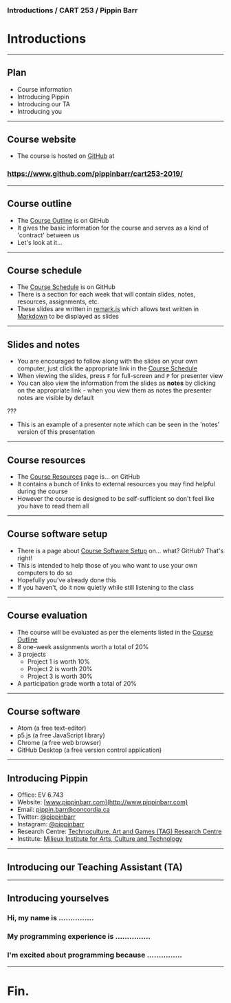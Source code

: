 ### Introductions / CART 253 / Pippin Barr

# Introductions

---

## Plan

- Course information
- Introducing Pippin
- Introducing our TA
- Introducing you

---

## Course website

- The course is hosted on [GitHub](https://www.github.com/) at

### https://www.github.com/pippinbarr/cart253-2019/

---

## Course outline

- The [Course Outline](https://github.com/pippinbarr/cart253-2019/blob/master/course_information/Course-Outline.md) is on GitHub
- It gives the basic information for the course and serves as a kind of 'contract' between us
- Let's look at it...

---

## Course schedule

- The [Course Schedule](https://github.com/pippinbarr/cart253-2019/blob/master/course_information/Course-Schedule.md) is on GitHub
- There is a section for each week that will contain slides, notes, resources, assignments, etc.
- These slides are written in [remark.js](https://github.com/gnab/remark) which allows text written in [Markdown](https://github.com/adam-p/markdown-here/wiki/Markdown-Cheatsheet) to be displayed as slides

---

## Slides and notes

- You are encouraged to follow along with the slides on your own computer, just click the appropriate link in the [Course Schedule](https://github.com/pippinbarr/cart253-2019/blob/master/course_information/Course-Schedule.md)
- When viewing the slides, press `F` for full-screen and `P` for presenter view
- You can also view the information from the slides as __notes__ by clicking on the appropriate link - when you view them as notes the presenter notes are visible by default

???

- This is an example of a presenter note which can be seen in the 'notes' version of this presentation

---

## Course resources

- The [Course Resources](https://github.com/pippinbarr/cart253-2019/blob/master/course_information/Course-Resources.md) page is... on GitHub
- It contains a bunch of links to external resources you may find helpful during the course
- However the course is designed to be self-sufficient so don't feel like you have to read them all

---

## Course software setup

- There is a page about [Course Software Setup](https://github.com/pippinbarr/cart253-2019/blob/master/course_information/Course-Software-Setup.md) on... what? GitHub? That's right!
- This is intended to help those of you who want to use your own computers to do so
- Hopefully you've already done this
- If you haven't, do it now quietly while still listening to the class

---

## Course evaluation

- The course will be evaluated as per the elements listed in the [Course Outline](https://github.com/pippinbarr/cart253-2019/blob/master/course_information/Course-Outline.md)
- 8 one-week assignments worth a total of 20%
- 3 projects
  - Project 1 is worth 10%
  - Project 2 is worth 20%
  - Project 3 is worth 30%
- A participation grade worth a total of 20%

---

## Course software

- Atom (a free text-editor)
- p5.js (a free JavaScript library)
- Chrome (a free web browser)
- GitHub Desktop (a free version control application)

---

## Introducing Pippin

- Office: EV 6.743
- Website: [www.pippinbarr.com](http://www.pippinbarr.com)
- Email: [pippin.barr@concordia.ca](mailto:pippin.barr@concordia.ca)
- Twitter: [@pippinbarr](http://www.twitter.com/pippinbarr)
- Instagram: [@pippinbarr](http://www.instagram.com/pippinbarr)
- Research Centre: [Technoculture, Art and Games (TAG) Research Centre](http://tag.hexagram.ca)
- Institute: [Milieux Institute for Arts, Culture and Technology](http://milieux.concordia.ca)

---

## Introducing our Teaching Assistant (TA)

---

## Introducing yourselves

### Hi, my name is ...............

### My programming experience is ...............

### I'm excited about programming because ...............

---

# Fin.

